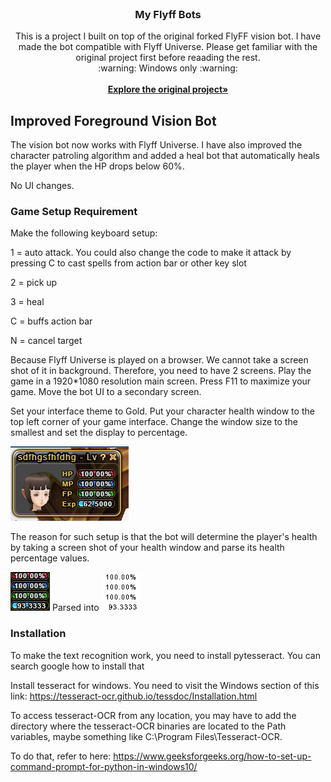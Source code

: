 <br />
<p align="center">
  <h3 align="center">My Flyff Bots</h3>

  <p align="center">
	This is a project I built on top of the original forked FlyFF vision bot. I have made the bot compatible with Flyff Universe.
	Please get familiar with the original project first before reaading the rest.
	<br />
	:warning: Windows only :warning:
    <br />
	<br />
    <a href="https://github.com/xandao-dev/flyff-bots"><strong>Explore the original project»</strong></a>
    <br />
  </p>
</p>

## Improved Foreground Vision Bot

The vision bot now works with Flyff Universe. I have also improved the character patroling algorithm and added a heal bot that automatically heals the player when the HP drops below 60%.

No UI changes.

### Game Setup Requirement
Make the following keyboard setup:

1 = auto attack. You could also change the code to make it attack by pressing C to cast spells from action bar or other key slot

2 = pick up

3 = heal

C = buffs action bar

N = cancel target

Because Flyff Universe is played on a browser. We cannot take a screen shot of it in background. Therefore, you need to have 2 screens. Play the game in a 1920*1080 resolution main screen. Press F11 to maximize your game. Move the bot UI to a secondary screen.

Set your interface theme to Gold. Put your character health window to the top left corner of your game interface. Change the window size to the smallest and set the display to percentage.

<img src="foreground_vision_bot/docs/Health_Window_Example.png" alt="Flyff bot">

The reason for such setup is that the bot will determine the player's health by taking a screen shot of your health window and parse its health percentage values.

<img src="foreground_vision_bot/docs/HealthBar_original.png" alt="Flyff bot">   Parsed into        <img src="foreground_vision_bot/docs/HealthBar_processed.png" alt="Flyff bot">

### Installation

To make the text recognition work, you need to install pytesseract. You can search google how to install that

Install tesseract for windows. You need to visit the Windows section of this link:
https://tesseract-ocr.github.io/tessdoc/Installation.html

To access tesseract-OCR from any location, you may have to add the directory where the tesseract-OCR binaries are located to the Path variables, maybe something like C:\Program Files\Tesseract-OCR.

To do that, refer to here: https://www.geeksforgeeks.org/how-to-set-up-command-prompt-for-python-in-windows10/
